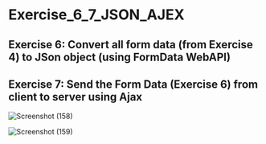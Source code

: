 # Exercise_6_7_JSON_AJEX

## Exercise 6: Convert all form data (from Exercise 4) to JSon object (using FormData WebAPI) 

## Exercise 7: Send the Form Data (Exercise 6) from client to server using Ajax

![Screenshot (158)](https://user-images.githubusercontent.com/84783465/192856361-b43e2433-ed30-4cef-988c-9b7a1196f7fd.png)


![Screenshot (159)](https://user-images.githubusercontent.com/84783465/192856375-8141e57b-5b32-462d-81ca-da1e76f4d4d0.png)
